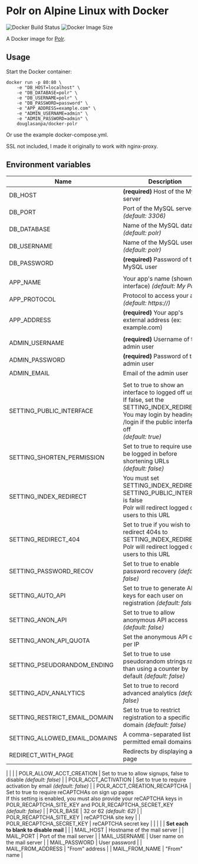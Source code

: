 Polr on Alpine Linux with Docker
==============================================
![Docker Build Status](https://img.shields.io/docker/build/ajanvier/polr.svg)
![Docker Image Size](https://img.shields.io/microbadger/image-size/ajanvier/polr.svg)

A Docker image for [Polr](https://github.com/cydrobolt/polr).

Usage
-----
Start the Docker container:

    docker run -p 80:80 \
        -e "DB_HOST=localhost" \
        -e "DB_DATABASE=polr" \
        -e "DB_USERNAME=polr" \
        -e "DB_PASSWORD=password" \
        -e "APP_ADDRESS=example.com" \
        -e "ADMIN_USERNAME=admin" \
        -e "ADMIN_PASSWORD=admin" \
        douglasanpa/docker-polr

Or use the example docker-compose.yml.

SSL not included, I made it originally to work with nginx-proxy.

Environment variables
-----
| Name | Description |
|--|--|
| DB_HOST | **(required)** Host of the MySQL server |
| DB_PORT | Port of the MySQL server *(default: 3306)* |
| DB_DATABASE | Name of the MySQL database *(default: polr)* |
| DB_USERNAME | Name of the MySQL user *(default: polr)* |
| DB_PASSWORD | **(required)** Password of the MySQL user |
|  |  |
| APP_NAME | Your app's name (shown on interface) *(default: My Polr)* |
| APP_PROTOCOL | Protocol to access your app. *(default: https://)* |
| APP_ADDRESS | **(required)** Your app's external address (ex: example.com) |
|  |  |
| ADMIN_USERNAME | **(required)** Username of the admin user |
| ADMIN_PASSWORD | **(required)** Password of the admin user |
| ADMIN_EMAIL | Email of the admin user |
|  |  |
| SETTING_PUBLIC_INTERFACE | Set to true to show an interface to logged off users<br>If false, set the SETTING_INDEX_REDIRECT<br>You may login by heading to /login if the public interface is off<br>*(default: true)* |
| SETTING_SHORTEN_PERMISSION | Set to true to require users to be logged in before shortening URLs<br>*(default: false)* |
| SETTING_INDEX_REDIRECT | You must set SETTING_INDEX_REDIRECT if SETTING_PUBLIC_INTERFACE is false<br>Polr will redirect logged off users to this URL |
| SETTING_REDIRECT_404 | Set to true if you wish to redirect 404s to SETTING_INDEX_REDIRECT<br>Polr will redirect logged off users to this URL |
| SETTING_PASSWORD_RECOV | Set to true to enable password recovery *(default: false)* |
| SETTING_AUTO_API | Set to true to generate API keys for each user on registration *(default: false)* |
| SETTING_ANON_API | Set to true to allow anonymous API access *(default: false)* |
| SETTING_ANON_API_QUOTA | Set the anonymous API quota per IP |
| SETTING_PSEUDORANDOM_ENDING | Set to true to use pseudorandom strings rather than using a counter by default *(default: false)* |
| SETTING_ADV_ANALYTICS | Set to true to record advanced analytics *(default: false)* |
| SETTING_RESTRICT_EMAIL_DOMAIN | Set to true to restrict registration to a specific email domain *(default: false)* |
| SETTING_ALLOWED_EMAIL_DOMAINS | A comma-separated list of permitted email domains |
| REDIRECT_WITH_PAGE | Redirects by displaying a page |

|  |  |
| POLR_ALLOW_ACCT_CREATION | Set to true to allow signups, false to disable *(default: false)* |
| POLR_ACCT_ACTIVATION | Set to true to require activation by email *(default: false)* |
| POLR_ACCT_CREATION_RECAPTCHA | Set to true to require reCAPTCHAs on sign up pages<br>If this setting is enabled, you must also provide your reCAPTCHA keys in POLR_RECAPTCHA_SITE_KEY and POLR_RECAPTCHA_SECRET_KEY<br>*(default: false)* |
| POLR_BASE | 32 or 62 *(default: 62)* |
| POLR_RECAPTCHA_SITE_KEY | reCAPTCHA site key |
| POLR_RECAPTCHA_SECRET_KEY | reCAPTCHA secret key |
|  |  |
| **Set each to blank to disable mail** |  |
| MAIL_HOST | Hostname of the mail server |
| MAIL_PORT | Port of the mail server |
| MAIL_USERNAME | User name on the mail server |
| MAIL_PASSWORD | User password |
| MAIL_FROM_ADDRESS | "From" address |
| MAIL_FROM_NAME | "From" name |
